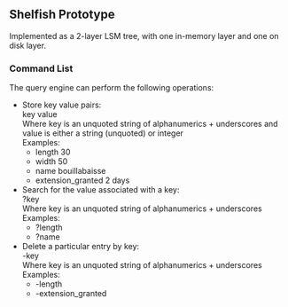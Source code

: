 ## Shelfish Prototype
Implemented as a 2-layer LSM tree, with one in-memory layer and one on disk layer.

### Command List
The query engine can perform the following operations:
- Store key value pairs:\
    key value\
    Where key is an unquoted string of alphanumerics + underscores and value is either a string (unquoted) or integer\
    Examples:
    - length 30
    - width 50
    - name bouillabaisse
    - extension_granted 2 days
- Search for the value associated with a key:\
    ?key\
    Where key is an unquoted string of alphanumerics + underscores\
    Examples:
    - ?length
    - ?name
- Delete a particular entry by key:\
    -key\
    Where key is an unquoted string of alphanumerics + underscores\
    Examples:
    - -length
    - -extension_granted
    